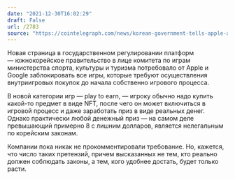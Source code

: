 ```yaml
---
date: "2021-12-30T16:02:29"
draft: False
url: /2783
source: "https://cointelegraph.com/news/korean-government-tells-apple-and-google-stores-to-take-down-p2e-games"
---
```


Новая страница в государственном регулировании платформ — южнокорейское правительство в лице комитета по играм министерства спорта, культуры и туризма потребовало от Apple и Google заблокировать все игры, которые требуют осуществления внутриигровых покупок до начала собственно игрового процесса. 

В новой категории игр — play to earn, — игроку обычно надо купить какой-то предмет в виде NFT, после чего он может включиться в игровой процесс и даже заработать приз в виде реальных денег. Однако практически любой денежный приз — на самом деле превышающий примерно 8 с лишним долларов, является нелегальным по корейским законам. 

Компании пока никак не прокомментировали требование. Но, кажется, что число таких претензий, причем высказанных не тем, кто реально должен соблюдать законы, а тем, кого удобнее достать, будет только расти.
